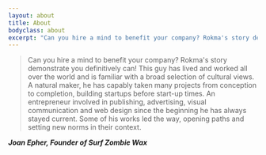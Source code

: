 ```yaml
---
layout: about
title: About
bodyclass: about
excerpt: "Can you hire a mind to benefit your company? Rokma's story demonstrate you definitively can!"
---
```


<blockquote>Can you hire a mind to benefit your company? Rokma's story demonstrate you definitively can! This guy has lived and worked all over the world and is familiar with a broad selection of cultural views. A natural maker, he has capably taken many projects from conception to completion, building startups before start-up times. An entrepreneur involved in publishing, advertising, visual communication and web design since the beginning he has always stayed current. Some of his works led the way, opening paths and setting new norms in their context.</blockquote>

<cite>**Joan Epher, Founder of Surf Zombie Wax**</cite>

